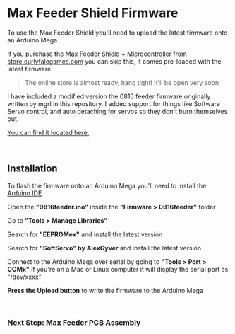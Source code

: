 # Max Feeder Shield Firmware

To use the Max Feeder Shield you'll need to upload the latest firmware onto an Arduino Mega. 

If you purchase the Max Feeder Shield + Microcontroller from [store.curlytalegames.com](https://store.curlytalegames.com/pages/max-feeders) you can skip this, it comes pre-loaded with the latest firmware. 
> The online store is almost ready, hang tight! It'll be open very soon

I have included a modified version the 0816 feeder firmware originally written by mgrl in this repository. I added support for things like Software Servo control, and auto detaching for servos so they don't burn themselves out.

[You can find it located here.](/Firmware/0816feeder/)

<br/>

## Installation

To flash the firmware onto an Arduino Mega you'll need to install the [Arduino IDE](https://www.arduino.cc/en/software)

Open the **"0816feeder.ino"** inside the **"Firmware > 0816feeder"** folder

Go to **"Tools > Manage Libraries"**

Search for **"EEPROMex"** and install the latest version

Search for **"SoftServo" by AlexGyver** and install the latest version

Connect to the Arduino Mega over serial by going to **"Tools > Port > COMx"** if you're on a Mac or Linux computer it will display the serial port as "/dev/xxxx"

**Press the Upload button** to write the firmware to the Arduino Mega

<br/>

### [Next Step: Max Feeder PCB Assembly](pcb.md)

